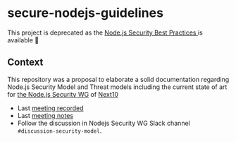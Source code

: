 # secure-nodejs-guidelines

This project is deprecated as the [Node.js Security Best Practices
](https://nodejs.org/en/docs/guides/security/) is available 🎉

## Context

This repository was a proposal to elaborate a solid documentation regarding Node.js Security Model and Threat models including the current state of art for [the Node.js Security WG](https://github.com/nodejs/security-wg) of [Next10](https://github.com/nodejs/next-10)

- Last [meeting recorded](https://www.youtube.com/watch?v=MqOdY58EW7M&t=4866s)
- Last [meeting notes](https://github.com/nodejs/next-10/blob/main/meetings/summit-apr-2022.md#permissionspoliciessecurity-model)
- Follow the discussion in Nodejs Security WG Slack channel `#discussion-security-model`.

